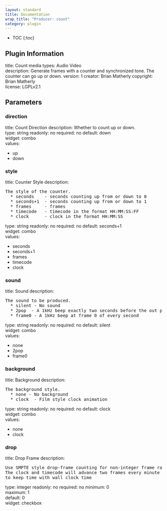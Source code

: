 ```yaml
---
layout: standard
title: Documentation
wrap_title: "Producer: count"
category: plugin
---
```

* TOC
{:toc}

## Plugin Information

title: Count
media types:
Audio  Video  
description: Generate frames with a counter and synchronized tone. The counter can go up or down.
version: 1
creator: Brian Matherly
copyright: Brian Matherly  
license: LGPLv2.1  

## Parameters

### direction

title: Count Direction  description:
Whether to count up or down.  
type: string
readonly: no
required: no
default: down  
widget: combo  
values:
* up
* down

### style

title: Counter Style  description:
<pre>
The style of the counter.
  * seconds    - seconds counting up from or down to 0
  * seconds+1  - seconds counting up from or down to 1
  * frames     - frames
  * timecode   - timecode in the format HH:MM:SS:FF
  * clock      - clock in the format HH:MM:SS
</pre>
type: string
readonly: no
required: no
default: seconds+1  
widget: combo  
values:
* seconds
* seconds+1
* frames
* timecode
* clock

### sound

title: Sound  description:
<pre>
The sound to be produced.
  * silent - No sound
  * 2pop  - A 1kHz beep exactly two seconds before the out point
  * frame0 - A 1kHz beep at frame 0 of every second
</pre>
type: string
readonly: no
required: no
default: silent  
widget: combo  
values:
* none
* 2pop
* frame0

### background

title: Background  description:
<pre>
The background style.
  * none - No background
  * clock  - Film style clock animation
</pre>
type: string
readonly: no
required: no
default: clock  
widget: combo  
values:
* none
* clock

### drop

title: Drop Frame  description:
<pre>
Use SMPTE style drop-frame counting for non-integer frame rates.
The clock and timecode will advance two frames every minute if necessary
to keep time with wall clock time
</pre>
type: integer
readonly: no
required: no
minimum: 0  
maximum: 1  
default: 0  
widget: checkbox  

